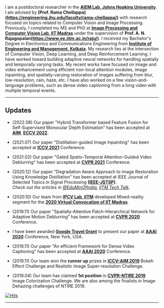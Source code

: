 I am a postdoctoral researcher in the **[AIEM Lab, Johns Hopkins University](https://aiem.jhu.edu/)**. I am advised by **[Prof. Rama Chellappa]
(https://engineering.jhu.edu/faculty/rama-chellappa/)** with research focused on topics related to Computer Vision and Image Processing. Previously, I completed my MS and PhD at **[Image Processing and Computer Vision Lab, IIT Madras](http://www.ee.iitm.ac.in/ipcvlab/)** under the supervision of **Prof. A. N. Rajagopalan(https://www.ee.iitm.ac.in/raju/)**. I received my Bachelor's Degree in Electronics and Communications Engineering from **[Institute of Engineering and Management, Kolkata](http://iem.edu.in/)**. My research lies at the intersection of Computer Vision, Deep Learning, and Deep Reinforcement Learning. I have worked toward building adaptive neural networks for handling spatially and temporally varying tasks. My recent works have focused on image and video enhancement using efficient non-local attention modules, image inpainting, and spatially-varying restoration of images suffering from blur, low-resolution, rain, haze, etc. I have also worked on a few vision-and-language problems, such as dense video captioning from a long video with multiple temporal events.

---

## Updates 

- (2022.08) Our paper "Hybrid Transformer based Feature Fusion for Self-Supervised Monocular Depth Estimation" has been accepted at **[AIM](https://data.vision.ee.ethz.ch/cvl/aim22/)**, **[ECCV 2022](https://eccv2022.ecva.net/)**.

- (2021.07) Our paper "Distillation-guided Image Inpainting" has been accepted at **[ICCV 2021](http://iccv2021.thecvf.com/)** Conference.

- (2021.02) Our paper "Gated Spatio-Temporal Attention-Guided Video Deblurring" has been accepted at **[CVPR 2021](http://cvpr2021.thecvf.com/)** Conference.

- (2020.12) Our paper "Degradation Aware Approach to Image Restoration Using Knowledge Distillation" has been accepted at IEEE Journal of Selected Topics in Signal Processing **([IEEE-JSTSP](https://signalprocessingsociety.org/publications-resources/ieee-journal-selected-topics-signal-processing/about-jstsp))**.\
_Check out the articles in [@EduMinOfIndia](https://twitter.com/EduMinOfIndia/status/1387693652915277824?s=20), [IITM Tech Talk](https://tech-talk.iitm.ac.in/clean-up-neural-networks-show-the-way-to-preserve-photographs/)._

- (2020.10) Our team from **[IPCV Lab, IITM](http://www.ee.iitm.ac.in/ipcvlab/)** developed Mixed-reality segment for the **[2020 Virtual Convocation of IIT Madras](https://fo-fo.facebook.com/ReachIITM/videos/643343663027471/)**.

- (2019.11) Our paper "Spatially-Attentive Patch-Hierarchical Network for Adaptive Motion Deblurring" has been accepted at **[CVPR 2020](http://cvpr2020.thecvf.com/)** Conference.

- I have been awarded **[Google Travel Grant](https://buildyourfuture.withgoogle.com/scholarships/google-travel-scholarships/#!?detail-content-tabby_activeEl=overview)** to present our paper at **[AAAI 2020](https://aaai.org/Conferences/AAAI-20/)** Conference, New York, USA.

- (2019.11) Our paper "An efficient Framework for Dense Video Captioning" has been accepted at **[AAAI 2020](https://aaai.org/Conferences/AAAI-20/)** Conference.

- (2019.11) Our team won the **runner up** prizes in **[ICCV-AIM 2019](http://www.vision.ee.ethz.ch/aim19/)** Bokeh Effect Challenge and Realistic Image Super-resolution Challenge.

		
 - (2019.04) Our team has claimed **1st position** in **[CVPR-NTIRE 2019](http://www.vision.ee.ethz.ch/ntire19/)** Image Colorization Challenge. We are also among the finalists in Image Dehazing challenges of NTIRE 2019.

[![Hits](https://hits.seeyoufarm.com/api/count/incr/badge.svg?url=https%3A%2F%2Fmaitreyasuin.github.io&count_bg=%2379C83D&title_bg=%23555555&icon=&icon_color=%23E7E7E7&title=Views&edge_flat=true)](https://hits.seeyoufarm.com)


---

